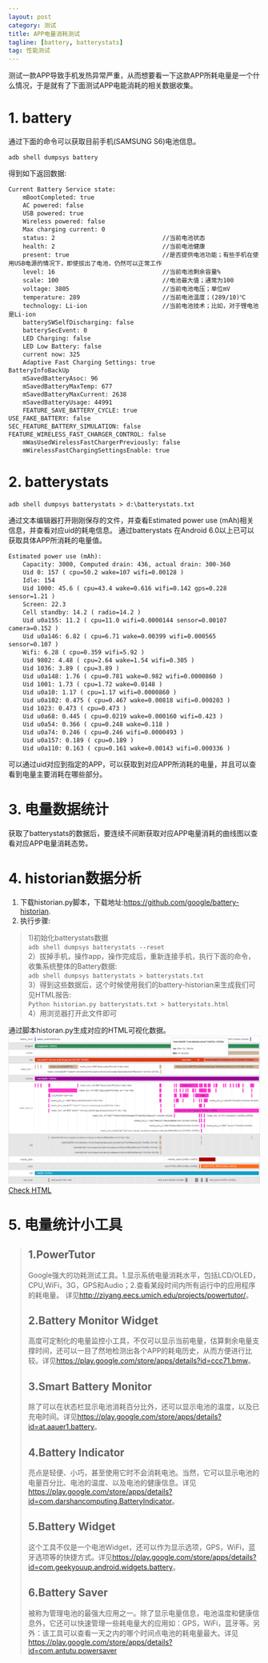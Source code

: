 ```yaml
---
layout: post
category: 测试
title: APP电量消耗测试
tagline: [battery, batterystats]
tag: 性能测试
---
```


测试一款APP导致手机发热异常严重，从而想要看一下这款APP所耗电量是一个什么情况，于是就有了下面测试APP电能消耗的相关数据收集。

# 1. battery

通过下面的命令可以获取目前手机(SAMSUNG S6)电池信息。

    adb shell dumpsys battery

得到如下返回数据:

    Current Battery Service state:
		mBootCompleted: true
		AC powered: false
		USB powered: true
		Wireless powered: false
		Max charging current: 0
		status: 2                              //当前电池状态
		health: 2                              //当前电池健康
		present: true                          //是否提供电池功能；有些手机在使用USB电源的情况下，即使拔出了电池，仍然可以正常工作
		level: 16                              //当前电池剩余容量%
		scale: 100                             //电池最大值；通常为100
		voltage: 3805                          //当前电池电压；单位mV
		temperature: 289                       //当前电池温度；(289/10)℃
		technology: Li-ion                     //当前电池技术；比如，对于锂电池是Li-ion
		batterySWSelfDischarging: false
		batterySecEvent: 0
		LED Charging: false
		LED Low Battery: false
		current now: 325
		Adaptive Fast Charging Settings: true
	BatteryInfoBackUp
	  	mSavedBatteryAsoc: 96
	 	mSavedBatteryMaxTemp: 677
	 	mSavedBatteryMaxCurrent: 2638
	  	mSavedBatteryUsage: 44991
	  	FEATURE_SAVE_BATTERY_CYCLE: true
	USE_FAKE_BATTERY: false
	SEC_FEATURE_BATTERY_SIMULATION: false
	FEATURE_WIRELESS_FAST_CHARGER_CONTROL: false
	  	mWasUsedWirelessFastChargerPreviously: false
	  	mWirelessFastChargingSettingsEnable: true

# 2. batterystats

    adb shell dumpsys batterystats > d:\batterystats.txt

通过文本编辑器打开刚刚保存的文件，并查看Estimated power use (mAh)相关信息，并查看对应uid的耗电信息。 通过batterystats 在Android 6.0以上已可以获取具体APP所消耗的电量值。  

    Estimated power use (mAh):
	    Capacity: 3000, Computed drain: 436, actual drain: 300-360
	    Uid 0: 157 ( cpu=50.2 wake=107 wifi=0.00128 )
	    Idle: 154
	    Uid 1000: 45.6 ( cpu=43.4 wake=0.616 wifi=0.142 gps=0.228 sensor=1.21 )
	    Screen: 22.3
	    Cell standby: 14.2 ( radio=14.2 )
	    Uid u0a155: 11.2 ( cpu=11.0 wifi=0.0000144 sensor=0.00107 camera=0.152 )
	    Uid u0a146: 6.82 ( cpu=6.71 wake=0.00399 wifi=0.000565 sensor=0.107 )
	    Wifi: 6.28 ( cpu=0.359 wifi=5.92 )
	    Uid 9802: 4.48 ( cpu=2.64 wake=1.54 wifi=0.305 )
	    Uid 1036: 3.89 ( cpu=3.89 )
	    Uid u0a148: 1.76 ( cpu=0.781 wake=0.982 wifi=0.0000860 )
	    Uid 1001: 1.73 ( cpu=1.72 wake=0.0148 )
	    Uid u0a10: 1.17 ( cpu=1.17 wifi=0.0000860 )
	    Uid u0a102: 0.475 ( cpu=0.467 wake=0.00818 wifi=0.000203 )
	    Uid 1023: 0.473 ( cpu=0.473 )
	    Uid u0a68: 0.445 ( cpu=0.0219 wake=0.000160 wifi=0.423 )
	    Uid u0a54: 0.366 ( cpu=0.248 wake=0.118 )
	    Uid u0a74: 0.246 ( cpu=0.246 wifi=0.0000493 )
	    Uid u0a157: 0.189 ( cpu=0.189 )
	    Uid u0a110: 0.163 ( cpu=0.161 wake=0.00143 wifi=0.000336 )   

可以通过uid对应到指定的APP，可以获取到对应APP所消耗的电量，并且可以查看到电量主要消耗在哪些部分。

# 3. 电量数据统计
获取了batterystats的数据后，要连续不间断获取对应APP电量消耗的曲线图以查看对应APP电量消耗态势。

# 4. historian数据分析
1. 下载historian.py脚本，下载地址:<https://github.com/google/battery-historian>.
1. 执行步骤:  
>1)初始化batterystats数据  
>`adb shell dumpsys batterystats --reset`  
>2）拔掉手机，操作app，操作完成后，重新连接手机，执行下面的命令，收集系统整体的Battery数据:  
>`adb shell dumpsys batterystats > batterystats.txt`  
>3）得到这些数据后，这个时候使用我们的battery-historian来生成我们可见HTML报告:  
>`Python historian.py batterystats.txt > batterystats.html`  
>4）用浏览器打开此文件即可  

通过脚本historan.py生成对应的HTML可视化数据。  
![batterystats可视化数据](https://raw.githubusercontent.com/yaitza/yaitza.github.io/master/_posts/images/Test/1-2017-04-20-Performance-Battery.png)  
[Check HTML](./resource/Test/batterystats-2017-04-20-Performance-Battery.html)

# 5. 电量统计小工具
>## 1.PowerTutor
>Google强大的功耗测试工具。1.显示系统电量消耗水平，包括LCD/OLED，CPU,WiFi，3G，GPS和Audio；2.查看某段时间内所有运行中的应用程序的耗电量。
>详见<http://ziyang.eecs.umich.edu/projects/powertutor/>。
>## 2.Battery Monitor Widget  
>高度可定制化的电量监控小工具，不仅可以显示当前电量，估算剩余电量支撑时间，还可以一目了然地检测出各个APP的耗电历史，从而方便进行比较。详见<https://play.google.com/store/apps/details?id=ccc71.bmw>。
>## 3.Smart Battery Monitor  
>除了可以在状态栏显示电池消耗百分比外，还可以显示电池的温度，以及已充电时间。详见<https://play.google.com/store/apps/details?id=at.aauer1.battery>。
>## 4.Battery Indicator  
>亮点是轻便、小巧，甚至使用它时不会消耗电池。当然，它可以显示电池的电量百分比、电池的温度、以及电池的健康信息。详见<https://play.google.com/store/apps/details?id=com.darshancomputing.BatteryIndicator>。
>## 5.Battery Widget  
>这个工具不仅是一个电池Widget，还可以作为显示选项，GPS，WiFi，蓝牙选项等的快捷方式。详见<https://play.google.com/store/apps/details?id=com.geekyouup.android.widgets.battery>。
>## 6.Battery Saver
>被称为管理电池的最强大应用之一。除了显示电量信息，电池温度和健康信息外，它还可以快速管理一些耗电量大的应用如：GPS，WiFi，蓝牙等。另外：该工具可以查看一天之内的哪个时间点电池的耗电量最大。详见<https://play.google.com/store/apps/details?id=com.antutu.powersaver>